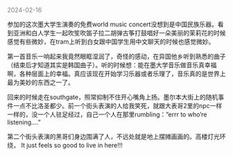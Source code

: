 
<span style="color: gray;">2024-02-16</span>

参加的这次墨大学生演奏的免费world music concert没想到是中国民族乐器。看到亚洲和白人学生一起吹笙吹笛子拉二胡弹古筝打鼓唱好一朵美丽的茉莉花的时候感觉有些微妙，在tram上听到白女跟中国学生用中文聊天的时候也感觉微妙。

第一首音乐一响起来我竟然眼眶湿润了，奇怪的感动，在异国他乡听到熟悉的曲子（结束后才知道其实是韩国曲子）。听的时候想：能在墨大学音乐做音乐真幸福啊，各种层面上的幸福。真应该现在开始学习乐器或者乐理了，音乐真的是世界上最为美妙的东西之一了。

回来的时候走在southgate，照常抑制不住开心嘴角上扬。墨尔本大街上的随机事件一点不比洛圣都少。前一个街头表演的人给我笑死，就跟大表哥2里的npc一样一样的，没一个人驻足经过，自己一个人在那里rumbling：”errr to who’re listening….”

第二个街头表演的黑哥们身边围满了人，不远处就是地上摆摊画画的。高楼灯光环绕， It just feels so good to live in here!!!